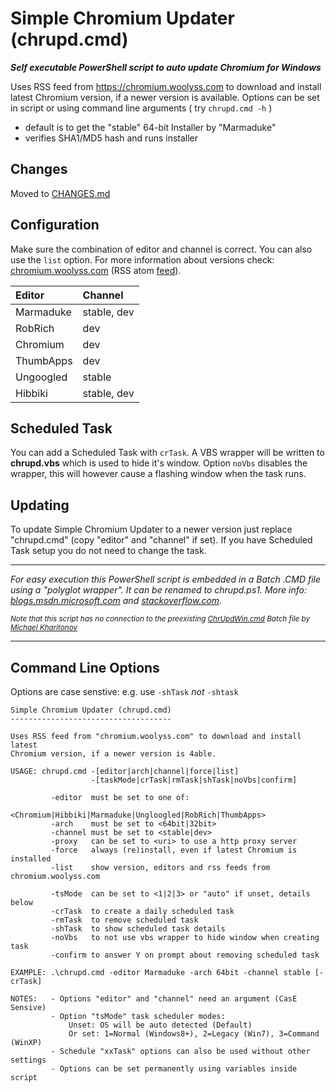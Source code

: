 # Simple Chromium Updater (chrupd.cmd)

_**Self executable PowerShell script to auto update Chromium for Windows**_

Uses RSS feed from <https://chromium.woolyss.com> to download and install latest Chromium version, if a newer version is available. Options can be set in script or using command line arguments ( try `chrupd.cmd -h` )

- default is to get the "stable" 64-bit Installer by "Marmaduke"
- verifies SHA1/MD5 hash and runs installer

## Changes

Moved to [CHANGES.md](CHANGES.md)

## Configuration

Make sure the combination of editor and channel is correct. You can also use  the `list` option. For more information about versions check: [chromium.woolyss.com](https://chromium.woolyss.com/?cut=1&ago=1) (RSS atom [feed](https://chromium.woolyss.com/feed/windows-64-bit)).

| Editor       | Channel      |
|:-------------|:-------------|
| Marmaduke    | stable, dev  |
| RobRich      | dev          |
| Chromium     | dev          |
| ThumbApps    | dev          |
| Ungoogled    | stable       |
| Hibbiki      | stable, dev  |

## Scheduled Task

You can add a Scheduled Task with ```crTask```. A VBS wrapper will be written to **chrupd.vbs** which is used to hide it's window. Option ```noVbs``` disables the wrapper, this will however cause a flashing window when the task runs.

## Updating

To update Simple Chromium Updater to a newer version just replace "chrupd.cmd" (copy "editor" and "channel" if set). If you have Scheduled Task setup you do not need to change the task. 

---

*For easy execution this PowerShell script is embedded in a Batch .CMD file using a "polyglot wrapper". It can be renamed to chrupd.ps1. More info: [blogs.msdn.microsoft.com](https://blogs.msdn.microsoft.com/jaybaz_ms/2007/04/26/powershell-polyglot) and [stackoverflow.com](https://stackoverflow.com/questions/29645).*

<small>*Note that this script has no connection to the preexisting [ChrUpdWin.cmd](https://gist.github.com/mikhaelkh/12dec36d4a1c4136628b#file-chrupdwin-cmd) Batch file by [Michael Kharitonov](https://github.com/mikhaelkh)*</small>

---

## Command Line Options

Options are case senstive: e.g. use `-shTask` _not_ `-shtask`

```batchfile
Simple Chromium Updater (chrupd.cmd)
------------------------------------

Uses RSS feed from "chromium.woolyss.com" to download and install latest
Chromium version, if a newer version is 4able.

USAGE: chrupd.cmd -[editor|arch|channel|force|list]
                  -[taskMode|crTask|rmTask|shTask|noVbs|confirm]

         -editor  must be set to one of:
                  <Chromium|Hibbiki|Marmaduke|Ungloogled|RobRich|ThumbApps>
         -arch    must be set to <64bit|32bit>
         -channel must be set to <stable|dev>
         -proxy   can be set to <uri> to use a http proxy server
         -force   always (re)install, even if latest Chromium is installed
         -list    show version, editors and rss feeds from chromium.woolyss.com

         -tsMode  can be set to <1|2|3> or "auto" if unset, details below
         -crTask  to create a daily scheduled task
         -rmTask  to remove scheduled task
         -shTask  to show scheduled task details
         -noVbs   to not use vbs wrapper to hide window when creating task
         -confirm to answer Y on prompt about removing scheduled task

EXAMPLE: .\chrupd.cmd -editor Marmaduke -arch 64bit -channel stable [-crTask]

NOTES:   - Options "editor" and "channel" need an argument (CasE Sensive)
         - Option "tsMode" task scheduler modes:
             Unset: OS will be auto detected (Default)
             Or set: 1=Normal (Windows8+), 2=Legacy (Win7), 3=Command (WinXP)
         - Schedule "xxTask" options can also be used without other settings
         - Options can be set permanently using variables inside script
```
